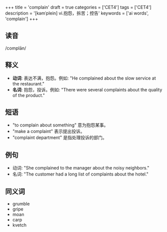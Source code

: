 +++
title = 'complain'
draft = true
categories = ['CET4']
tags = ['CET4']
description = '[kəmˈplein] vi.抱怨，拆苦；控告'
keywords = ['ai words', 'complain']
+++

## 读音
/complān/

## 释义
- **动词**: 表达不满，抱怨。例如: "He complained about the slow service at the restaurant."
- **名词**: 抱怨，投诉。例如: "There were several complaints about the quality of the product."

## 短语
- "to complain about something" 意为抱怨某事。
- "make a complaint" 表示提出投诉。
- "complaint department" 是指处理投诉的部门。

## 例句
- 动词: "She complained to the manager about the noisy neighbors."
- 名词: "The customer had a long list of complaints about the hotel."

## 同义词
- grumble
- gripe
- moan
- carp
- kvetch

